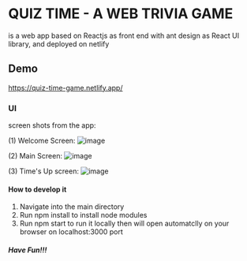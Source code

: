 # QUIZ TIME - A WEB TRIVIA GAME
is a web app based on Reactjs as front end with ant design as React UI library, and deployed on netlify

## Demo
https://quiz-time-game.netlify.app/

### UI 
screen shots from the app:

(1) Welcome Screen:
![image](https://user-images.githubusercontent.com/79985779/162590585-7bb478ca-4e8f-41cd-adf9-4235384b18bd.png)

(2) Main Screen:
![image](https://user-images.githubusercontent.com/79985779/162590607-399c91cb-befa-4b51-bb6b-b5cf714eff6d.png)

(3) Time's Up screen:
![image](https://user-images.githubusercontent.com/79985779/162590687-13c3ae25-b10f-4c9f-818c-e3c329349da6.png)

#### How to develop it
1. Navigate into the main directory
2. Run npm install to install node modules
3. Run npm start to run it locally then will open automatclly on your browser on localhost:3000 port

##### Have Fun!!!





